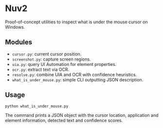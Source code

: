 # Nuv2

Proof-of-concept utilities to inspect what is under the mouse cursor on Windows.

## Modules

- `cursor.py`: current cursor position.
- `screenshot.py`: capture screen regions.
- `uia.py`: query UI Automation for element properties.
- `ocr.py`: extract text via OCR.
- `resolve.py`: combine UIA and OCR with confidence heuristics.
- `what_is_under_mouse.py`: simple CLI outputting JSON description.

## Usage

```sh
python what_is_under_mouse.py
```

The command prints a JSON object with the cursor location, application and element
information, detected text and confidence scores.
